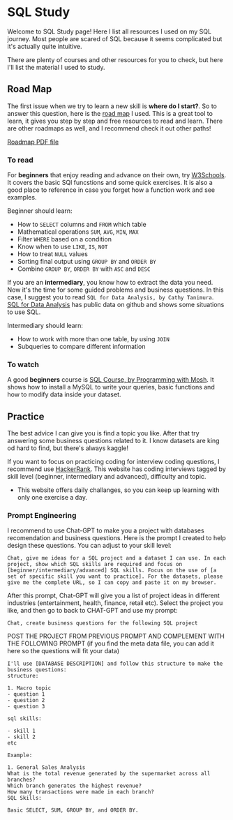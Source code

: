 # SQL Study
Welcome to SQL Study page! Here I list all resources I used on my SQL journey. Most people are scared of SQL because it seems complicated but it's actually quite intuitive.

There are plenty of courses and other resources for you to check, but here I'll list the material I used to study.

## Road Map
The first issue when we try to learn a new skill is **where do I start?**. So to answer this question, here is the [road map](https://roadmap.sh/sql) I used. This is a great tool to learn, it gives you step by step and free resources to read and learn. There are other roadmaps as well, and I recommend check it out other paths!

[Roadmap PDF file](https://github.com/Ana-Akaishi/sql-projects/blob/main/sql_study/sql_roadmap_roadmapsh.pdf)

### To read
For **beginners** that enjoy reading and advance on their own, try [W3Schools](https://www.w3schools.com/sql/default.asp). It covers the basic SQl funcstions and some quick exercises. It is also a good place to reference in case you forget how a function work and see examples.

Beginner should learn:
- How to `SELECT` columns and `FROM` which table
- Mathematical operations `SUM`, `AVG`, `MIN`, `MAX`
- Filter `WHERE` based on a condition
- Know when to use `LIKE`, `IS`, `NOT`
- How to treat `NULL` values
- Sorting final output using `GROUP BY` and `ORDER BY`
- Combine `GROUP BY`, `ORDER BY` with `ASC` and `DESC`

If you are an **intermediary**, you know how to extract the data you need. Now it's the time for some guided problems and business questions. In this case, I suggest you to read `SQL for Data Analysis, by Cathy Tanimura`. [SQL for Data Analysis](https://www.oreilly.com/library/view/sql-for-data/9781492088776/) has public data on github and shows some situations to use SQL.

Intermediary should learn:
- How to work with more than one table, by using `JOIN`
- Subqueries to compare different information

### To watch
A good **beginners** course is [SQL Course, by Programming with Mosh](https://www.youtube.com/watch?v=7S_tz1z_5bA&t=276s). It shows how to install a MySQL to write your queries, basic functions and how to modify data inside your dataset.

## Practice
The best advice I can give you is find a topic you like. After that try answering some business questions related to it. I know datasets are king od hard to find, but there's always kaggle!

If you want to focus on practicing coding for interview coding questions, I recommend use [HackerRank](https://www.hackerrank.com/). This website has coding interviews tagged by skill level (beginner, intermediary and advanced), difficulty and topic.
- This website offers daily challanges, so you can keep up learning with only one exercise a day.

### Prompt Engineering
I recommend to use Chat-GPT to make you a project with databases recomendation and business questions. 
Here is the prompt I created to help design these questions. You can adjust to your skill level:

 ```
 Chat, give me ideas for a SQL project and a dataset I can use. In each project, show which SQL skills are required and focus on [beginner/intermediary/advanced] SQL skills. Focus on the use of [a set of specific skill you want to practice]. For the datasets, please give me the complete URL, so I can copy and paste it on my browser.
 ```

 After this prompt, Chat-GPT will give you a list of project ideas in different industries (entertainment, health, finance, retail etc). Select the project you like, and then go to back to CHAT-GPT and use my prompt:

 `Chat, create business questions for the following SQL project`

 POST THE PROJECT FROM PREVIOUS PROMPT AND COMPLEMENT WITH THE FOLLOWING PROMPT
 (if you find the meta data file, you can add it here so the questions will fit your data)

```
I'll use [DATABASE DESCRIPTION] and follow this structure to make the business questions:
structure:

1. Macro topic
- question 1
- question 2
- question 3

sql skills:

- skill 1
- skill 2
etc

Example:

1. General Sales Analysis
What is the total revenue generated by the supermarket across all branches?
Which branch generates the highest revenue?
How many transactions were made in each branch?
SQL Skills:

Basic SELECT, SUM, GROUP BY, and ORDER BY.
```